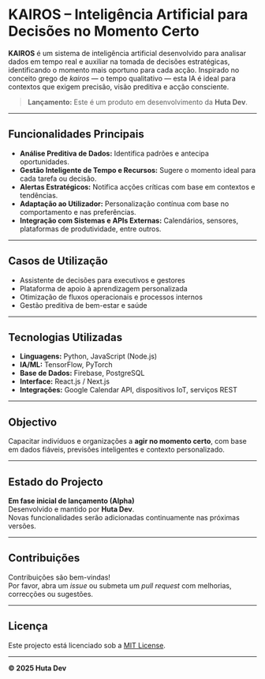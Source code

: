 # KAIROS – Inteligência Artificial para Decisões no Momento Certo

**KAIROS** é um sistema de inteligência artificial desenvolvido para analisar dados em tempo real e auxiliar na tomada de decisões estratégicas, identificando o momento mais oportuno para cada acção. Inspirado no conceito grego de *kairos* — o tempo qualitativo — esta IA é ideal para contextos que exigem precisão, visão preditiva e acção consciente.

> **Lançamento:** Este é um produto em desenvolvimento da **Huta Dev**.

---

## Funcionalidades Principais

- **Análise Preditiva de Dados:** Identifica padrões e antecipa oportunidades.
- **Gestão Inteligente de Tempo e Recursos:** Sugere o momento ideal para cada tarefa ou decisão.
- **Alertas Estratégicos:** Notifica acções críticas com base em contextos e tendências.
- **Adaptação ao Utilizador:** Personalização contínua com base no comportamento e nas preferências.
- **Integração com Sistemas e APIs Externas:** Calendários, sensores, plataformas de produtividade, entre outros.

---

## Casos de Utilização

- Assistente de decisões para executivos e gestores
- Plataforma de apoio à aprendizagem personalizada
- Otimização de fluxos operacionais e processos internos
- Gestão preditiva de bem-estar e saúde

---

## Tecnologias Utilizadas

- **Linguagens:** Python, JavaScript (Node.js)
- **IA/ML:** TensorFlow, PyTorch
- **Base de Dados:** Firebase, PostgreSQL
- **Interface:** React.js / Next.js
- **Integrações:** Google Calendar API, dispositivos IoT, serviços REST

---

## Objectivo

Capacitar indivíduos e organizações a **agir no momento certo**, com base em dados fiáveis, previsões inteligentes e contexto personalizado.

---

## Estado do Projecto

**Em fase inicial de lançamento (Alpha)**  
Desenvolvido e mantido por **Huta Dev**.  
Novas funcionalidades serão adicionadas continuamente nas próximas versões.

---

## Contribuições

Contribuições são bem-vindas!  
Por favor, abra um *issue* ou submeta um *pull request* com melhorias, correcções ou sugestões.

---

## Licença

Este projecto está licenciado sob a [MIT License](LICENSE).

---

**© 2025 Huta Dev**
